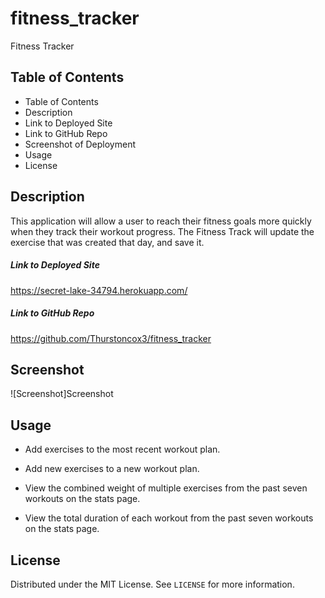 # fitness_tracker
Fitness Tracker
## Table of Contents
- Table of Contents
- Description
- Link to Deployed Site
- Link to GitHub Repo
- Screenshot of Deployment
- Usage
- License
## Description
This application will allow a user to reach their fitness goals more quickly when they track their workout progress. The Fitness Track will update the exercise that was created that day, and save it.
##### Link to Deployed Site
https://secret-lake-34794.herokuapp.com/
##### Link to GitHub Repo
https://github.com/Thurstoncox3/fitness_tracker
## Screenshot
![Screenshot]Screenshot

## Usage
- Add exercises to the most recent workout plan.

- Add new exercises to a new workout plan.

- View the combined weight of multiple exercises from the past seven workouts on the stats page.

- View the total duration of each workout from the past seven workouts on the stats page.
## License
Distributed under the MIT License. See `LICENSE` for more information.
